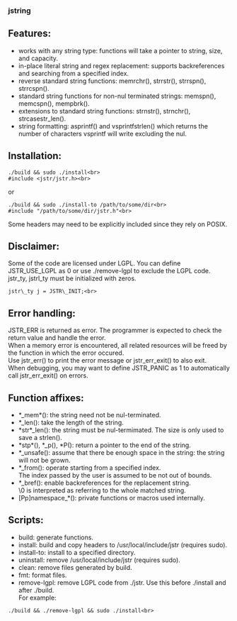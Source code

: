 ### jstring<br>

## Features:<br>
- works with any string type: functions will take a pointer to string, size, and capacity.<br>
- in-place literal string and regex replacement: supports backreferences and searching from a specified index.<br>
- reverse standard string functions: memrchr\(\), strrstr\(\), strrspn\(\), strrcspn\(\).<br>
- standard string functions for non-nul terminated strings: memspn\(\), memcspn\(\), mempbrk\(\).<br>
- extensions to standard string functions: strnstr\(\), strnchr\(\), strcasestr\_len\(\).<br>
- string formatting: asprintf\(\) and vsprintfstrlen\(\) which returns the number of characters vsprintf will write excluding the nul.<br>

## Installation:<br>

```
./build && sudo ./install<br>
#include <jstr/jstr.h><br>
```

or<br>

```
./build && sudo ./install-to /path/to/some/dir<br>
#include "/path/to/some/dir/jstr.h"<br>
```

Some headers may need to be explicitly included since they rely on POSIX.<br>

## Disclaimer:<br>
Some of the code are licensed under LGPL. You can define JSTR\_USE\_LGPL as 0 or use ./remove-lgpl to exclude the LGPL code.<br>
jstr\_ty, jstrl\_ty must be initialized with zeros.<br>

```
jstr\_ty j = JSTR\_INIT;<br>
```

## Error handling:<br>
JSTR\_ERR is returned as error. The programmer is expected to check the return value and handle the error.<br>
When a memory error is encountered, all related resources will be freed by the function in which the error occured.<br>
Use jstr\_err\(\) to print the error message or jstr\_err\_exit\(\) to also exit.<br>
When debugging, you may want to define JSTR\_PANIC as 1 to automatically call jstr\_err\_exit\(\) on errors.<br>

## Function affixes:<br>
- \*\_mem\*\(\): the string need not be nul-terminated.<br>
- \*\_len\(\): take the length of the string.<br>
- \*str\*\_len\(\): the string must be nul-termimated. The size is only used to save a strlen\(\).<br>
- \*stp\*\(\), \*\_p\(\), \*P\(\): return a pointer to the end of the string.<br>
- \*\_unsafe\(\): assume that there be enough space in the string: the string will not be grown.<br>
- \*\_from\(\): operate starting from a specified index.<br>
The index passed by the user is assumed to be not out of bounds.<br>
- \*\_bref\(\): enable backreferences for the replacement string.<br>
\0 is interpreted as referring to the whole matched string.<br>
- [Pp]namespace\_\*\(\): private functions or macros used internally.<br>

## Scripts:<br>
- build: generate functions.<br>
- install: build and copy headers to /usr/local/include/jstr \(requires sudo\).<br>
- install-to: install to a specified directory.<br>
- uninstall: remove /usr/local/include/jstr \(requires sudo\).<br>
- clean: remove files generated by build.<br>
- fmt: format files.<br>
- remove-lgpl: remove LGPL code from ./jstr. Use this before ./install and after ./build.<br>
For example:<br>

```
./build && ./remove-lgpl && sudo ./install<br>
```
